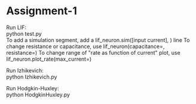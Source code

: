 # Assignment-1

Run LIF:  
  python test.py  
  To add a simulation segment, add a lif_neuron.sim([input current], <duration of current>) line
  To change resistance or capacitance, use lif_neuron(capacitance=<capacitance>, resistance=<resistance>)
  To change range of "rate as function of current" plot, use lif_neuron.plot_rate(max_current=<highest current to test>)
  
Run Izhikevich:  
  python Izhikevich.py  
  
Run Hodgkin-Huxley:  
  python HodgkinHuxley.py  
